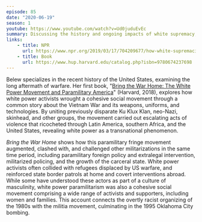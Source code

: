 ```yaml
---
episode: 85
date: "2020-06-19"
season: 1
youtube: https://www.youtube.com/watch?v=Ud0juduEvEc
summary: Discussing the history and ongoing impacts of white supremacy; the growth of white supremacy as an international phenomenon
links:
    - title: NPR
      url: https://www.npr.org/2019/03/17/704209677/how-white-supremacist-ideology-spreads
    - title: Book
	  url: https://www.hup.harvard.edu/catalog.php?isbn=9780674237698
---
```

Belew specializes in the recent history of the United States, examining the long aftermath of warfare. Her first book, "[Bring the War Home: The White Power Movement and Paramilitary America][book]" (Harvard, 2018), explores how white power activists wrought a cohesive social movement through a common story about the Vietnam War and its weapons, uniforms, and technologies. By uniting previously disparate Ku Klux Klan, neo-Nazi, skinhead, and other groups, the movement carried out escalating acts of violence that ricocheted through Latin America, southern Africa, and the United States, revealing white power as a transnational phenomenon.

*Bring the War Home* shows how this paramilitary fringe movement augmented, clashed with, and challenged other militarizations in the same time period, including paramilitary foreign policy and extralegal intervention, militarized policing, and the growth of the carceral state. White power activists often collided with refugees displaced by US warfare, and reinforced state border patrols at home and covert interventions abroad. While some have understood these actors as part of a culture of masculinity, white power paramilitarism was also a cohesive social movement comprising a wide range of activists and supporters, including women and families. This account connects the overtly racist organizing of the 1980s with the militia movement, culminating in the 1995 Oklahoma City bombing.

[book]: https://www.hup.harvard.edu/catalog.php?isbn=9780674237698
